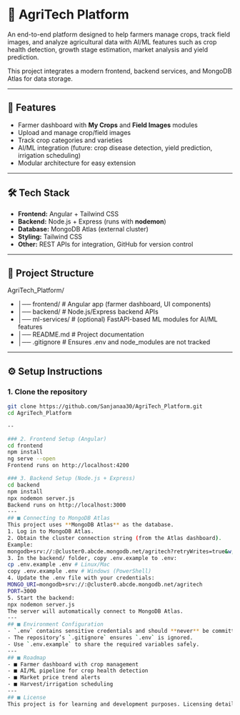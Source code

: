 # 🌾 AgriTech Platform

An end-to-end platform designed to help farmers manage crops, track field images, and analyze agricultural data with AI/ML features such as crop health detection, growth stage estimation, market analysis and yield prediction.  

This project integrates a modern frontend, backend services, and MongoDB Atlas for data storage.

---

## 🚀 Features
- Farmer dashboard with **My Crops** and **Field Images** modules  
- Upload and manage crop/field images  
- Track crop categories and varieties 
- AI/ML integration (future: crop disease detection, yield prediction, irrigation scheduling)  
- Modular architecture for easy extension  

---

## 🛠️ Tech Stack
- **Frontend:** Angular + Tailwind CSS  
- **Backend:** Node.js + Express (runs with **nodemon**)  
- **Database:** MongoDB Atlas (external cluster)  
- **Styling:** Tailwind CSS  
- **Other:** REST APIs for integration, GitHub for version control  

---

## 📂 Project Structure
AgriTech_Platform/
- │── frontend/ # Angular app (farmer dashboard, UI components)
- │── backend/ # Node.js/Express backend APIs
- │── ml-services/ # (optional) FastAPI-based ML modules for AI/ML features
- │── README.md # Project documentation
- │── .gitignore # Ensures .env and node_modules are not tracked


---

## ⚙️ Setup Instructions

### 1. Clone the repository
```bash
git clone https://github.com/Sanjanaa30/AgriTech_Platform.git
cd AgriTech_Platform

--

### 2. Frontend Setup (Angular)
cd frontend
npm install
ng serve --open
Frontend runs on http://localhost:4200

### 3. Backend Setup (Node.js + Express)
cd backend
npm install
npx nodemon server.js
Backend runs on http://localhost:3000
---
## ■ Connecting to MongoDB Atlas
This project uses **MongoDB Atlas** as the database.
1. Log in to MongoDB Atlas.
2. Obtain the cluster connection string (from the Atlas dashboard).
Example:
mongodb+srv://:@cluster0.abcde.mongodb.net/agritech?retryWrites=true&w;=majority
3. In the backend/ folder, copy .env.example to .env:
cp .env.example .env # Linux/Mac
copy .env.example .env # Windows (PowerShell)
4. Update the .env file with your credentials:
MONGO_URI=mongodb+srv://:@cluster0.abcde.mongodb.net/agritech
PORT=3000
5. Start the backend:
npx nodemon server.js
The server will automatically connect to MongoDB Atlas.
---
## ■ Environment Configuration
- `.env` contains sensitive credentials and should **never** be committed to GitHub.
- The repository’s `.gitignore` ensures `.env` is ignored.
- Use `.env.example` to share the required variables safely.
---
## ■ Roadmap
- ■ Farmer dashboard with crop management
- ■ AI/ML pipeline for crop health detection
- ■ Market price trend alerts
- ■ Harvest/irrigation scheduling
---
## ■ License
This project is for learning and development purposes. Licensing details can be added later














